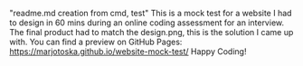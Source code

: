 "readme.md creation from cmd, test" 
This is a mock test for a website I had to design in 60 mins during an online coding assessment for an interview. The final product had to match the design.png, this is the solution I came up with. You can find a preview on GitHub Pages: https://marjotoska.github.io/website-mock-test/ Happy Coding! 
